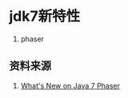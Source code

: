 # jdk7新特性
1. phaser 


## 资料来源
1. [What's New on Java 7 Phaser](http://whitesock.iteye.com/blog/1135457)